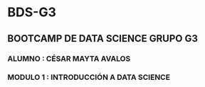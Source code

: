 # BDS-G3
## BOOTCAMP DE DATA SCIENCE GRUPO G3
### ALUMNO : CÉSAR MAYTA AVALOS
### MODULO 1 : INTRODUCCIÓN A DATA SCIENCE